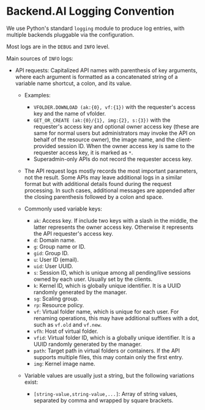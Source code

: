Backend.AI Logging Convention
=============================

We use Python's standard `logging` module to produce log entries,
with multiple backends pluggable via the configuration.

Most logs are in the `DEBUG` and `INFO` level.

Main sources of `INFO` logs:

 * API requests: Capitalized API names with parenthesis of key arguments, where each argument is
   formatted as a concatenated string of a variable name shortcut, a colon, and its value.

   - Examples:

     - `VFOLDER.DOWNLOAD (ak:{0}, vf:{1})` with the requester's access key and the name of vfolder.
     - `GET_OR_CREATE (ak:{0}/{1}, img:{2}, s:{3})` with the requester's access key and optional owner
       access key (these are same for normal users but administrators may invoke the API on behalf of the
       resource owner), the image name, and the client-provided session ID.
       When the owner access key is same to the requester access key, it is marked as `*`.
     - Superadmin-only APIs do not record the requester access key.

   - The API request logs mostly records the most important parameters, not the result.
     Some APIs may leave additional logs in a similar format but with additional details found during the
     request processing.
     In such cases, additional messages are appended after the closing parenthesis followed by a colon
     and space.

   - Commonly used variable keys:

     - `ak`: Access key. If include two keys with a slash in the middle, the latter represents the owner
       access key. Otherwise it represents the API requester's access key.
     - `d`: Domain name.
     - `g`: Group name or ID.
     - `gid`: Group ID.
     - `u`: User ID (email).
     - `uid`: User UUID.
     - `s`: Session ID, which is unique among all pending/live sessions owned by each user. Usually set
       by the clients.
     - `k`: Kernel ID, which is globally unique identifier. It is a UUID randomly generated by the
       manager.
     - `sg`: Scaling group.
     - `rp`: Resource policy.
     - `vf`: Virtual folder name, which is unique for each user.
       For renaming operations, this may have additional suffixes with a dot, such as `vf.old` and `vf.new`.
     - `vfh`: Host of virtual folder.
     - `vfid`: Virtual folder ID, which is a globally unique identifier. It is a UUID randomly
       generated by the manager.
     - `path`: Target path in virtual folders or containers. If the API supports multiple files,
       this may contain only the first entry.
     - `img`: Kernel image name.

   - Variable values are usually just a string, but the following variations exist:

     - `[string-value,string-value,...]`: Array of string values, separated by comma and wrapped by
       square brackets.

